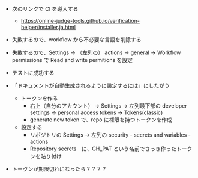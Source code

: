 - 次のリンクで CI を導入する
  - https://online-judge-tools.github.io/verification-helper/installer.ja.html
- 失敗するので、workflow から不必要な言語を削除する
- 失敗するので、Settings -> （左列の） actions -> general -> Workflow permissions で Read and write permitions を設定
- テストに成功する
- 「ドキュメントが自動生成されるように設定するには」にしたがう
  - トークンを作る
    - 右上（自分のアカウント） -> Settings -> 左列最下部の developer settings -> personal access tokens -> Tokens(classic)
    - generate new token で、repo に権限を持つトークンを作成
  - 設定する
    - リポジトリの Settings -> 左列の security - secrets and variables - actions
    - Repository secrets　に、GH_PAT という名前でさっき作ったトークンを貼り付け

- トークンが期限切れになったら？？？？
